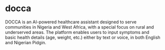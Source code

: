 # docca
DOCCA is an AI-powered healthcare assistant designed to serve communities in Nigeria and West Africa, with a special focus on rural and underserved areas. The platform enables users to input symptoms and basic health details (age, weight, etc.) either by text or voice, in both English and Nigerian Pidgin.
